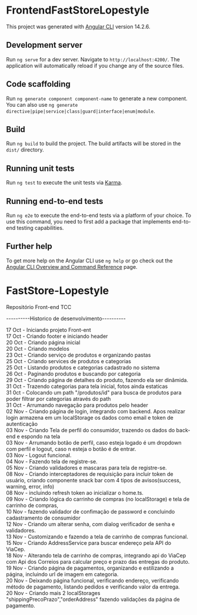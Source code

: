 # FrontendFastStoreLopestyle

This project was generated with [Angular CLI](https://github.com/angular/angular-cli) version 14.2.6.

## Development server

Run `ng serve` for a dev server. Navigate to `http://localhost:4200/`. The application will automatically reload if you change any of the source files.

## Code scaffolding

Run `ng generate component component-name` to generate a new component. You can also use `ng generate directive|pipe|service|class|guard|interface|enum|module`.

## Build

Run `ng build` to build the project. The build artifacts will be stored in the `dist/` directory.

## Running unit tests

Run `ng test` to execute the unit tests via [Karma](https://karma-runner.github.io).

## Running end-to-end tests

Run `ng e2e` to execute the end-to-end tests via a platform of your choice. To use this command, you need to first add a package that implements end-to-end testing capabilities.

## Further help

To get more help on the Angular CLI use `ng help` or go check out the [Angular CLI Overview and Command Reference](https://angular.io/cli) page.

# FastStore-Lopestyle
Repositório Front-end TCC

----------Historico de desenvolvimento----------

17 Oct - Iniciando projeto Front-ent <br />
17 Oct - Criando footer e iniciando header <br />
20 Oct - Criando página inicial <br />
20 Oct - Criando modelos <br />
23 Oct - Criando serviço de produtos e organizando pastas <br />
25 Oct - Criando services de produtos e categorias <br />
25 Oct - Listando produtos e categorias cadastrado no sistema <br />
26 Oct - Paginando produtos e buscando por categoria <br />
29 Oct - Criando página de detalhes do produto, fazendo ela ser dinâmida. <br />
31 Oct - Trazendo categorias para tela inicial, fotos ainda estaticas <br />
31 0ct - Colocando um path "/produtos/id" para busca de produtos para poder filtrar por categorias através do path <br />
31 Oct - Arrumando navegação para produtos pelo header <br />
02 Nov - Criando página de login, integrando com backend. Apos realizar login armazena em um localStorage os dados como email e token de autenticação <br />
03 Nov - Criando Tela de perfil do consumidor, trazendo os dados do back-end e espondo na tela <br />
03 Nov - Arrumando botão de perfil, caso esteja logado é um dropdown com perfil e logout, caso n esteja o botão é de entrar. <br />
03 Nov - Logout funcional. <br />
04 Nov - Fazendo tela de registre-se. <br />
05 Nov - Criando validadores e mascaras para tela de registre-se. <br />
08 Nov - Criando interceptadores de requisição para incluir token de usuário, criando componente snack bar com 4 tipos de avisos(success, warning, error, info) <br />
08 Nov - incluindo refresh token ao inicializar o home.ts. <br />
09 Nov - Criando lógica do carrinho de compras (no localStorage) e tela de carrinho de compras, <br />
10 Nov - fazendo validador de confimação de password e concluindo cadastramento de consumidor<br />
12 Nov - Criando um alterar senha, com dialog verificador de senha e validadores.<br />
13 Nov - Customizando e fazendo a tela de carrinho de compras funcional.<br />
15 Nov - Criando AddressService para buscar endereço pela API do ViaCep.<br />
18 Nov - Alterando tela de carrinho de compras, integrando api do ViaCep com Api dos Correios para calcular preço e prazo das entregas do produto.<br />
19 Nov - Criando página de pagamentos, organizando e estilizando a página, incluindo url de imagem em categoria.<br />
20 Nov - Deixando página funcional, verificando endereço, verificando método de pagamento, listando pedidos e verificando valor da entrega.<br />
20 Nov - Criando mais 2 localStorages "shippingPrecoPrazo","orderAddress" fazendo validações da página de pagamento.<br />
